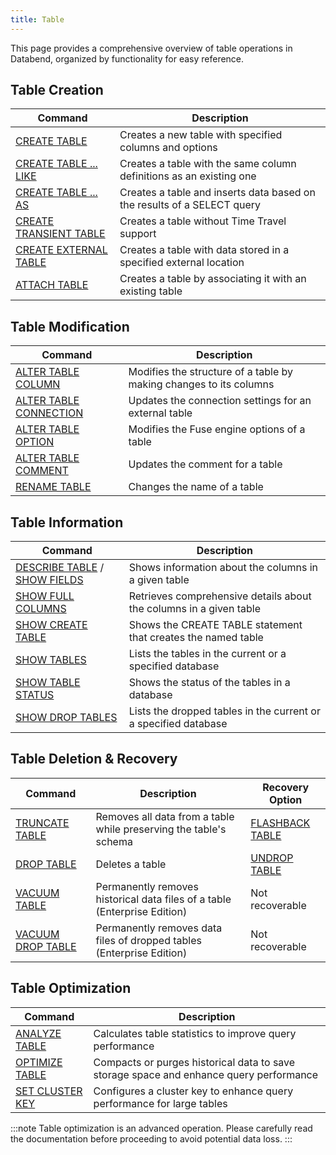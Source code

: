 ```yaml
---
title: Table
---
```


This page provides a comprehensive overview of table operations in Databend, organized by functionality for easy reference.

## Table Creation

| Command | Description |
|---------|-------------|
| [CREATE TABLE](10-ddl-create-table.md) | Creates a new table with specified columns and options |
| [CREATE TABLE ... LIKE](10-ddl-create-table.md#create-table--like) | Creates a table with the same column definitions as an existing one |
| [CREATE TABLE ... AS](10-ddl-create-table.md#create-table--as) | Creates a table and inserts data based on the results of a SELECT query |
| [CREATE TRANSIENT TABLE](10-ddl-create-transient-table.md) | Creates a table without Time Travel support |
| [CREATE EXTERNAL TABLE](10-ddl-create-table-external-location.md) | Creates a table with data stored in a specified external location |
| [ATTACH TABLE](92-attach-table.md) | Creates a table by associating it with an existing table |

## Table Modification

| Command | Description |
|---------|-------------|
| [ALTER TABLE COLUMN](90-alter-table-column.md) | Modifies the structure of a table by making changes to its columns |
| [ALTER TABLE CONNECTION](91-alter-table-connection.md) | Updates the connection settings for an external table |
| [ALTER TABLE OPTION](90-alter-table-option.md) | Modifies the Fuse engine options of a table |
| [ALTER TABLE COMMENT](90-alter-table-comment.md) | Updates the comment for a table |
| [RENAME TABLE](30-ddl-rename-table.md) | Changes the name of a table |

## Table Information

| Command | Description |
|---------|-------------|
| [DESCRIBE TABLE](50-describe-table.md) / [SHOW FIELDS](show-fields.md) | Shows information about the columns in a given table |
| [SHOW FULL COLUMNS](show-full-columns.md) | Retrieves comprehensive details about the columns in a given table |
| [SHOW CREATE TABLE](show-create-table.md) | Shows the CREATE TABLE statement that creates the named table |
| [SHOW TABLES](show-tables.md) | Lists the tables in the current or a specified database |
| [SHOW TABLE STATUS](show-table-status.md) | Shows the status of the tables in a database |
| [SHOW DROP TABLES](show-drop-tables.md) | Lists the dropped tables in the current or a specified database |

## Table Deletion & Recovery

| Command | Description | Recovery Option |
|---------|-------------|----------------|
| [TRUNCATE TABLE](40-ddl-truncate-table.md) | Removes all data from a table while preserving the table's schema | [FLASHBACK TABLE](70-flashback-table.md) |
| [DROP TABLE](20-ddl-drop-table.md) | Deletes a table | [UNDROP TABLE](21-ddl-undrop-table.md) |
| [VACUUM TABLE](91-vacuum-table.md) | Permanently removes historical data files of a table (Enterprise Edition) | Not recoverable |
| [VACUUM DROP TABLE](91-vacuum-drop-table.md) | Permanently removes data files of dropped tables (Enterprise Edition) | Not recoverable |

## Table Optimization

| Command | Description |
|---------|-------------|
| [ANALYZE TABLE](80-analyze-table.md) | Calculates table statistics to improve query performance |
| [OPTIMIZE TABLE](60-optimize-table.md) | Compacts or purges historical data to save storage space and enhance query performance |
| [SET CLUSTER KEY](../06-clusterkey/dml-set-cluster-key.md) | Configures a cluster key to enhance query performance for large tables |

:::note
Table optimization is an advanced operation. Please carefully read the documentation before proceeding to avoid potential data loss.
:::
